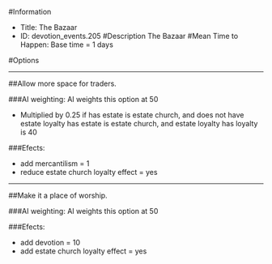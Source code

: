 #Information
 - Title: The Bazaar
 - ID: devotion_events.205
#Description
The Bazaar
#Mean Time to Happen:
Base time = 1 days

#Options

___
##Allow more space for traders.

###AI weighting:
AI weights this option at 50
 - Multiplied by 0.25 if has estate is estate church, and does not have estate loyalty has estate is estate church, and estate loyalty has loyalty is 40


###Efects:<ul><li>add mercantilism = 1</li><li>reduce estate church loyalty effect = yes</li></ul>

___
##Make it a place of worship.

###AI weighting:
AI weights this option at 50


###Efects:<ul><li>add devotion = 10</li><li>add estate church loyalty effect = yes</li></ul>
